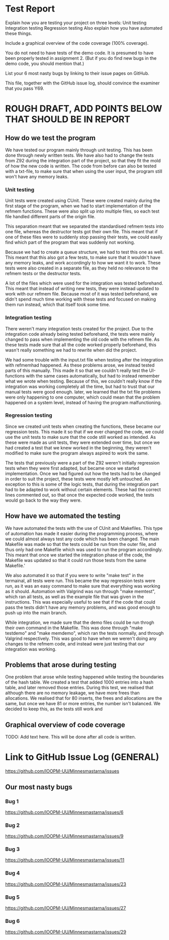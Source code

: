 # Test Report
Explain how you are testing your project on three levels:
    Unit testing
    Integration testing
    Regression testing
Also explain how you have automated these things. 

Include a graphical overview of the code coverage (100% coverage). 

You do not need to have tests of the demo code. It is presumed to have been properly tested in assignment 2. (But if you do find new bugs in the demo code, you should mention that.)

List your 6 most nasty bugs by linking to their issue pages on GitHub.

This file, together with the GitHub issue log, should convince the examiner that you pass Y69.



# ROUGH DRAFT, ADD POINTS BELOW THAT SHOULD BE IN REPORT

## How do we test the program 
We have tested our program mainly through unit testing. This has been done through newly written tests. We have also had to change the tests from Z92 during the integration part of the project, so that they fit the mold of how the new code is written. The code from before can also be tested with a txt-file, to make sure that when using the user input, the program still won't have any memory leaks.

### Unit testing 
Unit tests were created using CUnit. These were created mainly during the first stage of the program, when we had to start implementation of the refmem functions. These were also split up into multiple files, so each test file handled different parts of the origin file.

This separation meant that we separated the standardised refmem tests into one file, whereas the destructor tests got their own file. This meant that if one of these files were to suddenly stop passing their tests, we could easily find which part of the program that was suddenly not working.

Because we had to create a queue structure, we had to test this one as well. This meant that this also got a few tests, to make sure that it wouldn't have any memory leaks, and work accordingly to how we want it to work. These tests were also created in a separate file, as they held no relevance to the refmem tests or the destructor tests.

A lot of the files which were used for the integration was tested beforehand. This meant that instead of writing new tests, they were instead updated to work with our refmem file. Because most of it was tested beforehand, we didn't spend much time working with these tests and focused on making them run instead, which that itself took some time.


### Integration testing
There weren't many integration tests created for the project. Due to the integration code already being tested beforehand, the tests were mainly changed to pass when implementing the old code with the refmem file. As these tests made sure that all the code worked properly beforehand, this wasn't really something we had to rewrite when did the project.

We had some trouble with the input.txt file when testing after the integration with refmemhad happened. As these problems arose, we instead tested parts of this manually. This made it so that we couldn't really test the UI-functions with the same cases automatically, but had to instead remember what we wrote when testing. Because of this, we couldn't really know if the integration was working completely all the time, but had to trust that our manual tests were good enough. later, we learned that the txt file problems were only happening to one computer, which could mean that the problem happened on a system level, instead of having the program malfunctioning.


### Regression testing
Since we created unit tests when creating the functions, these became our regression tests. This made it so that if we ever changed the code, we could use the unit tests to make sure that the code still worked as intended. As these were made as unit tests, they were extended over time, but once we had created a test that we knew worked in the beginning, they weren't modified to make sure the program always aspired to work the same. 

The tests that previously were a part of the Z92 weren't initially regression tests when they were first adapted, but became once we started implementation. Once we had figured out how the tests had to be changed in order to suit the project, these tests were mostly left untouched. An exception to this is some of the logic tests, that during the integration part had to be adapted to work without certain elements. These had the correct lines commented out, so that once the expected code worked, the tests would go back to the way they were.


## How have we automated the testing 
We have automated the tests with the use of CUnit and Makefiles. This type of automation has made it easier during the programming process, where we could almost always test any code which has been changed. The main Makefile was made so that the tests could be run from the outer file, and thus only had one Makefile which was used to run the program accordingly. This meant that once we started the integration phase of the code, the Makefile was updated so that it could run those tests from the same Makefile.'

We also automated it so that if you were to write "make test" in the termainal, all tests were run. This became the way regression tests were run, as it was an easy command to make sure that everything was working as it should. Automation with Valgrind was run through "make memtest", which ran all tests, as well as the example file that was given in the instructions. This was especially useful to see that if the code that could pass the tests didn't have any memory problems, and was good enough to push up into the main branch.

While integration, we made sure that the demo files could be run throgh their own command in the Makefile. This was done through "make testdemo" and "make memdemo", which ran the tests normally, and through Valgrind respectively. This was good to have when we weren't doing any changes to the refmem code, and instead were just testing that our integration was working.


## Problems that arose during testing
One problem that arose while testing happened while testing the boundaries of the hash table. We created a test that added 1000 entries into a hash table, and later removed those entries. During this test, we realised that although there are no memory leakage, we have more frees than allocations. We realised that for 80 inserts, the frees and allocations are the same, but once we have 81 or more entries, the number isn't balanced. We decided to keep this, as the tests still work and 



## Graphical overview of code coverage
TODO: Add text here. This will be done after all code is written.


# Link to GitHub Issue Log (GENERAL)
https://github.com/IOOPM-UU/Minnesmastarna/issues

## Our most nasty bugs
### Bug 1
https://github.com/IOOPM-UU/Minnesmastarna/issues/6

### Bug 2
https://github.com/IOOPM-UU/Minnesmastarna/issues/9

### Bug 3
https://github.com/IOOPM-UU/Minnesmastarna/issues/11

### Bug 4
https://github.com/IOOPM-UU/Minnesmastarna/issues/23

### Bug 5
https://github.com/IOOPM-UU/Minnesmastarna/issues/27

### Bug 6
https://github.com/IOOPM-UU/Minnesmastarna/issues/29


